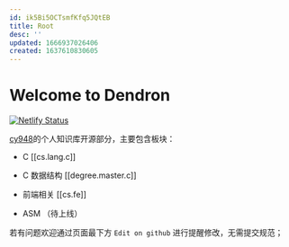 ```yaml
---
id: ik5Bi5OCTsmfKfq5JQtEB
title: Root
desc: ''
updated: 1666937026406
created: 1637610830605
---
```

# Welcome to Dendron

[![Netlify Status](https://api.netlify.com/api/v1/badges/e7d55491-d2ea-4139-808a-936b502c46d6/deploy-status)](#welcome-to-dendron)

[cy948](https://github.com/cy948)的个人知识库开源部分，主要包含板块：

- C [[cs.lang.c]]

- C 数据结构 [[degree.master.c]]

- 前端相关 [[cs.fe]]

- ASM （待上线）

若有问题欢迎通过页面最下方 `Edit on github` 进行提醒修改，无需提交规范；

